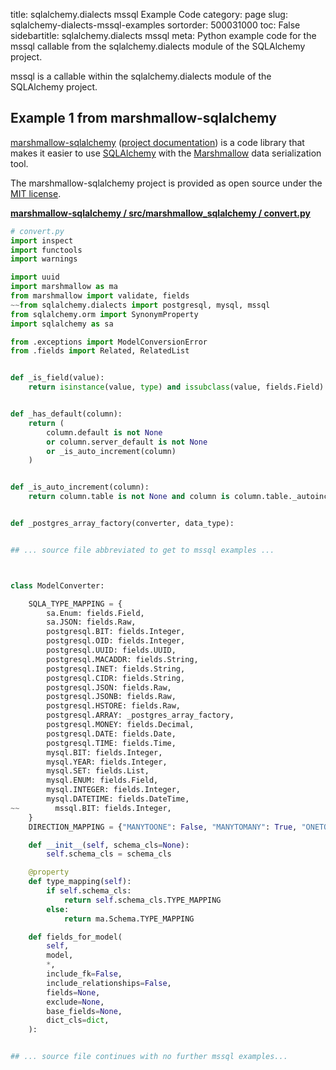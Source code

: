 title: sqlalchemy.dialects mssql Example Code
category: page
slug: sqlalchemy-dialects-mssql-examples
sortorder: 500031000
toc: False
sidebartitle: sqlalchemy.dialects mssql
meta: Python example code for the mssql callable from the sqlalchemy.dialects module of the SQLAlchemy project.


mssql is a callable within the sqlalchemy.dialects module of the SQLAlchemy project.


## Example 1 from marshmallow-sqlalchemy
[marshmallow-sqlalchemy](https://github.com/marshmallow-code/marshmallow-sqlalchemy)
([project documentation](https://marshmallow-sqlalchemy.readthedocs.io/en/latest/))
is a code library that makes it easier to use
[SQLAlchemy](/sqlalchemy.html) with the
[Marshmallow](https://marshmallow.readthedocs.io/en/stable/)
data serialization tool.

The marshmallow-sqlalchemy project is provided as open source under the
[MIT license](https://github.com/marshmallow-code/marshmallow-sqlalchemy/blob/dev/LICENSE).

[**marshmallow-sqlalchemy / src/marshmallow_sqlalchemy / convert.py**](https://github.com/marshmallow-code/marshmallow-sqlalchemy/blob/dev/src/marshmallow_sqlalchemy/./convert.py)

```python
# convert.py
import inspect
import functools
import warnings

import uuid
import marshmallow as ma
from marshmallow import validate, fields
~~from sqlalchemy.dialects import postgresql, mysql, mssql
from sqlalchemy.orm import SynonymProperty
import sqlalchemy as sa

from .exceptions import ModelConversionError
from .fields import Related, RelatedList


def _is_field(value):
    return isinstance(value, type) and issubclass(value, fields.Field)


def _has_default(column):
    return (
        column.default is not None
        or column.server_default is not None
        or _is_auto_increment(column)
    )


def _is_auto_increment(column):
    return column.table is not None and column is column.table._autoincrement_column


def _postgres_array_factory(converter, data_type):


## ... source file abbreviated to get to mssql examples ...



class ModelConverter:

    SQLA_TYPE_MAPPING = {
        sa.Enum: fields.Field,
        sa.JSON: fields.Raw,
        postgresql.BIT: fields.Integer,
        postgresql.OID: fields.Integer,
        postgresql.UUID: fields.UUID,
        postgresql.MACADDR: fields.String,
        postgresql.INET: fields.String,
        postgresql.CIDR: fields.String,
        postgresql.JSON: fields.Raw,
        postgresql.JSONB: fields.Raw,
        postgresql.HSTORE: fields.Raw,
        postgresql.ARRAY: _postgres_array_factory,
        postgresql.MONEY: fields.Decimal,
        postgresql.DATE: fields.Date,
        postgresql.TIME: fields.Time,
        mysql.BIT: fields.Integer,
        mysql.YEAR: fields.Integer,
        mysql.SET: fields.List,
        mysql.ENUM: fields.Field,
        mysql.INTEGER: fields.Integer,
        mysql.DATETIME: fields.DateTime,
~~        mssql.BIT: fields.Integer,
    }
    DIRECTION_MAPPING = {"MANYTOONE": False, "MANYTOMANY": True, "ONETOMANY": True}

    def __init__(self, schema_cls=None):
        self.schema_cls = schema_cls

    @property
    def type_mapping(self):
        if self.schema_cls:
            return self.schema_cls.TYPE_MAPPING
        else:
            return ma.Schema.TYPE_MAPPING

    def fields_for_model(
        self,
        model,
        *,
        include_fk=False,
        include_relationships=False,
        fields=None,
        exclude=None,
        base_fields=None,
        dict_cls=dict,
    ):


## ... source file continues with no further mssql examples...

```

